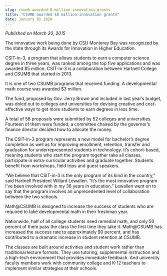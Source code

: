 ```yaml
---
slug: csumb-awarded-8-million-innovation-grants
title: "CSUMB awarded $8 million innovation grants"
date: January 01 2020
---
```


<p><i>Published on March 20, 2015</i></p><p>The innovative work being done by CSU Monterey Bay was recognized by the state through its Awards for Innovation in Higher Education.</p><p>CSIT-in-3, a program that allows students to earn a computer science degree in three years, was ranked among the top five applications and was awarded $5 million. CSIT-in-3 is a collaboration between Hartnell College and CSUMB that started in 2013.</p><p>It is one of two CSUMB programs that received funding. A developmental math course was awarded $3 million.</p><p>The fund, proposed by Gov. Jerry Brown and included in last year’s budget, was doled out to colleges and universities for devising creative and cost-effective ways to get more students to earn degrees in less time.</p><p>A total of 58 proposals were submitted by 52 colleges and universities. Fourteen of them were funded; a committee chaired by the governor’s finance director decided how to allocate the money.</p><p>The CSIT-in-3 program represents a new model for bachelor’s degree completion as well as for improving enrollment, retention, transfer and graduation for underrepresented students in technology. It’s cohort-based, meaning students who start the program together take all classes, participate in extra-curricular activities and graduate together. Students benefit from workshops, field trips and guest speakers.</p><p>“We believe that CSIT-in-3 is the only program of its kind in the country,” said Hartnell President Willard Lewallen. “It’s the most innovative program I’ve been involved with in my 36 years in education.” Lewallen went on to say that the program involves an unprecedented level of collaboration between the two schools.</p><p>Math@CSUMB is designed to increase the success of students who are required to take developmental math in their freshman year.</p><p>Nationwide, half of all college students need remedial math, and only 50 percent of them pass the class the first time they take it. Math@CSUMB has increased the success rate to approximately 90 percent, and has contributed to a dramatic increase in student retention at CSUMB.</p><p>The classes are built around activities and student work rather than traditional lecture formats. They use tutoring, supplemental instruction and a high-tech environment that provides immediate feedback. And university faculty members work with community college and K-12 teachers to implement similar strategies at their schools.</p>
